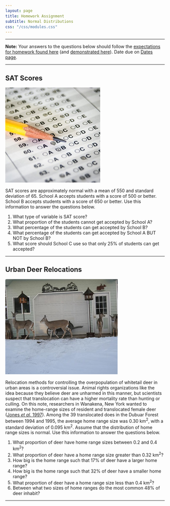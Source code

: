 ```yaml
---
layout: page
title: Homework Assignment
subtitle: Normal Distributions
css: "/css/modules.css"
---
```


----

<div class="alert alert-warning">
<strong>Note:</strong> Your answers to the questions below should follow the <a href="../../resources/hwformat" target="_blank">expectations for homework found here</a> (and <a href="../../resources/FAQ/FAQs/HWFormat_Example.pdf" target="_blank">demonstrated here</a>). Date due on <a href="../../resources/Dates-Current.html" target="_blank">Dates page</a>.
</div>

----

## SAT Scores
<img src="../zimgs/sat-scores.jpg" alt="SAT Scores" class="img-right">

SAT scores are approximately normal with a mean of 550 and standard deviation of 65. School A accepts students with a score of 500 or better. School B accepts students with a score of 650 or better. Use this information to answer the questions below.

1. What type of variable is SAT score?
1. What proportion of the students cannot get accepted by School A?
1. What percentage of the students can get accepted by School B?
1. What percentage of the students can get accepted by School A BUT NOT by School B?
1. What score should School C use so that only 25% of students can get accepted?

----

## Urban Deer Relocations
<img src="../zimgs/urban-deer.jpg" alt="Urban Deer" class="img-right">

Relocation methods for controlling the overpopulation of whitetail deer in urban areas is a controversial issue. Animal rights organizations like the idea because they believe deer are unharmed in this manner, but scientists suspect that translocation can have a higher mortality rate than hunting or culling. On this note, researchers in Wanakena, New York wanted to examine the home-range sizes of resident and translocated female deer ([Jones *et al.* 1997](http://www.porter.fw.msu.edu/Jones%20et%20al%201997%20-%20Translocation%20of%20Deer.pdf)). Among the 39 translocated does in the Dubuar Forest between 1994 and 1995, the average home range size was 0.30 km<sup>2</sup>, with a standard deviation of 0.095 km<sup>2</sup>. Assume that the distribution of home range sizes is normal. Use this information to answer the questions below.

1. What proportion of deer have home range sizes between 0.2 and 0.4 km<sup>2</sup>?
1. What proportion of deer have a home range size greater than 0.32 km<sup>2</sup>?
1. How big is the home range such that 17% of deer have a larger home range?
1. How big is the home range such that 32% of deer have a smaller home range?
1. What proportion of deer have a home range size less than 0.4 km<sup>2</sup>?
1. Between what two sizes of home ranges do the most common 48% of deer inhabit?

----
